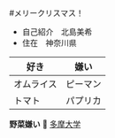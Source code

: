 #メリークリスマス！
* 自己紹介　北島美希
* 住在　神奈川県

好き | 嫌い
------------ | -------------
オムライス | ピーマン
トマト | パプリカ
**野菜嫌い**
:santa:
[多摩大学](http://www.tama.ac.jp/)

